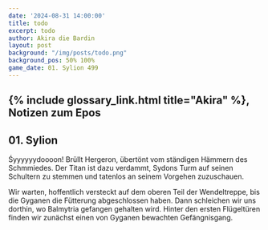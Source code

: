 ```yaml
---
date: '2024-08-31 14:00:00'
title: todo
excerpt: todo
author: Akira die Bardin
layout: post
background: "/img/posts/todo.png"
background_pos: 50% 100%
game_date: 01. Sylion 499
---
```


## {% include glossary_link.html title="Akira" %}, Notizen zum Epos

## 01. Sylion

Śyyyyyydoooon! Brüllt Hergeron, übertönt vom ständigen Hämmern des Schmmiedes. Der Titan ist dazu verdammt, Sydons Turm auf seinen Schultern zu stemmen und tatenlos an seinem Vorgehen zuzuschauen.

Wir warten, hoffentlich versteckt auf dem oberen Teil der Wendeltreppe, bis die Gyganen die Fütterung abgeschlossen haben. Dann schleichen wir uns dorthin, wo Balmytria gefangen gehalten wird. Hinter den ersten Flügeltüren finden wir zunächst einen von Gyganen bewachten Gefängnisgang. 

<!--
Die Amazonen sind mit der Halbinsel Aresia in Verbindung, Narsus für viele aresianer ein spielzeug der königin.

Character highlights:
## Tiameia
## Kapiosallos
## Bexos
## Timos
-->
